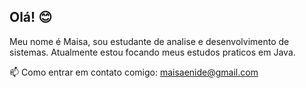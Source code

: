 ## Olá! 😊
Meu nome é Maisa, sou estudante de analise e desenvolvimento de sistemas. Atualmente estou focando meus estudos praticos em Java.

📫 Como entrar em contato comigo: maisaenide@gmail.com

<!---
MaisaEnide/MaisaEnide is a ✨ special ✨ repository because its `README.md` (this file) appears on your GitHub profile.
You can click the Preview link to take a look at your changes.
--->
